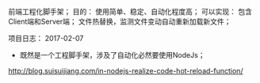 前端工程化脚手架；
目的：
使用简单、稳定、自动化程度高；
可以实现：
包含Client端和Server端；
文件热替换，监测文件变动自动重新加载新文件；

项目日志：
2017-02-07
  - 既然是一个工程脚手架，涉及了自动化必然要使用NodeJs；

  http://blog.suisuijiang.com/in-nodejs-realize-code-hot-reload-function/
